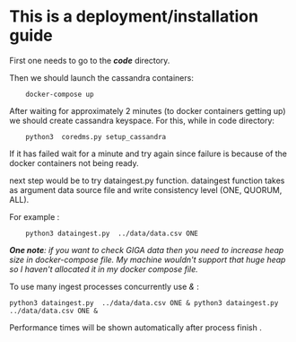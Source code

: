 # This is a deployment/installation guide

First one needs to go to the ***code*** directory.

Then we should launch the cassandra containers: 

        docker-compose up

After waiting for approximately 2 minutes (to docker containers getting up) we should create cassandra keyspace. For this, while in code directory:

        python3  coredms.py setup_cassandra


If it has failed wait for a minute and try again since failure is because of the docker containers not being ready.


next step would be to try  dataingest.py function.  dataingest function takes as argument data source file and  write consistency level (ONE, QUORUM, ALL).

For example :

        python3 dataingest.py  ../data/data.csv ONE


***One note**: if you want to check GIGA data then you need to increase heap size in docker-compose file. My machine wouldn't support that huge heap so I haven't allocated it in my docker compose file.*

To use many ingest processes concurrently use  *&* :

    python3 dataingest.py  ../data/data.csv ONE & python3 dataingest.py  ../data/data.csv ONE &

Performance times will be shown automatically after process finish . 
